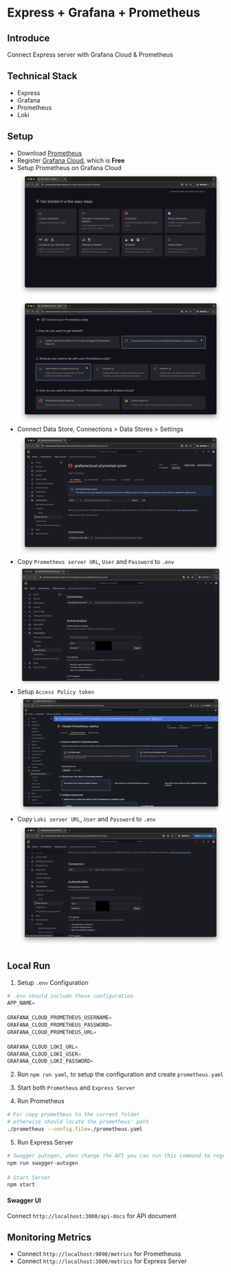 # Express + Grafana + Prometheus

## Introduce
Connect Express server with Grafana Cloud & Prometheus

## Technical Stack
- Express
- Grafana
- Prometheus
- Loki

## Setup
- Download [Prometheus](https://prometheus.io/download/)
- Register [Grafana Cloud](https://grafana.com/), which is **Free**
- Setup Prometheus on Grafana Cloud 
![grafana-prometheus-choose.png](./images/grafana-prometheus-choose.png)  
![grafana-prometheus-setup.png](./images/grafana-prometheus-setup.png)  
- Connect Data Store, Connections > Data Stores > Settings
![grafana-prometheus-setting.png](./images/grafana-prometheus-setting.png)
- Copy `Prometheus server URL`, `User` and `Password` to `.env`
![grafana-prometheus-connection.png](./images/grafana-prometheus-connection.png)
- Setup `Access Policy token`
![grafana-prometheus-access-policy-token.png](./images/grafana-prometheus-access-policy-token.png)
- Copy `Loki server URL`, `User` and `Password` to `.env`
![grafana-loki-connection.png](./images/grafana-loki-connection.png)

## Local Run

1. Setup `.env` Configuration
```s
# .env should include these configuration
APP_NAME=

GRAFANA_CLOUD_PROMETHEUS_USERNAME=
GRAFANA_CLOUD_PROMETHEUS_PASSWORD=
GRAFANA_CLOUD_PROMETHEUS_URL=

GRAFANA_CLOUD_LOKI_URL=
GRAFANA_CLOUD_LOKI_USER=
GRAFANA_CLOUD_LOKI_PASSWORD=
```

2. Run `npm run yaml`, to setup the configuration and create `prometheus.yaml`

3. Start both `Prometheus` and `Express Server`

4. Run Prometheus
```sh
# For copy prometheus to the current folder
# otherwise should locate the prometheus' path
./prometheus --config.file=./prometheus.yaml
```

5. Run Express Server
```sh
# Swagger autogen, when change the API you can run this command to regenerate the API for Swagger UI
npm run swagger-autogen

# Start Server
npm start
```

#### Swagger UI
Connect `http://localhost:3000/api-docs` for API document

## Monitoring Metrics

- Connect `http://localhost:9090/metrics` for Prometheuss  
- Connect `http://localhost:3000/metrics` for Express Server
